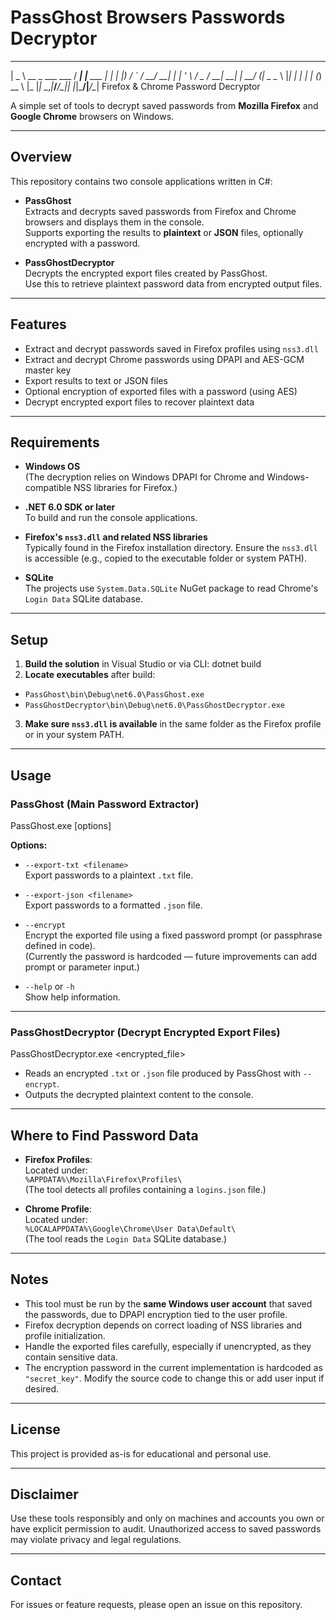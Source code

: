 # PassGhost Browsers Passwords Decryptor
 ____                ____ _               _
|  _ \ __ _ ___ ___ / ___| |__   ___  ___| |_
| |_) / _` / __/ __| |  _| '_ \ / _ \/ __| __|
|  __/ (_| \__ \__ \ |_| | | | | (_) \__ \ |_
|_|   \__,_|___/___/\____|_| |_|\___/|___/\__|
     Firefox & Chrome Password Decryptor

A simple set of tools to decrypt saved passwords from **Mozilla Firefox** and **Google Chrome** browsers on Windows.

---

## Overview

This repository contains two console applications written in C#:

- **PassGhost**  
  Extracts and decrypts saved passwords from Firefox and Chrome browsers and displays them in the console.  
  Supports exporting the results to **plaintext** or **JSON** files, optionally encrypted with a password.

- **PassGhostDecryptor**  
  Decrypts the encrypted export files created by PassGhost.  
  Use this to retrieve plaintext password data from encrypted output files.

---

## Features

- Extract and decrypt passwords saved in Firefox profiles using `nss3.dll`
- Extract and decrypt Chrome passwords using DPAPI and AES-GCM master key
- Export results to text or JSON files
- Optional encryption of exported files with a password (using AES)
- Decrypt encrypted export files to recover plaintext data

---

## Requirements

- **Windows OS**  
  (The decryption relies on Windows DPAPI for Chrome and Windows-compatible NSS libraries for Firefox.)

- **.NET 6.0 SDK or later**  
  To build and run the console applications.

- **Firefox's `nss3.dll` and related NSS libraries**  
  Typically found in the Firefox installation directory. Ensure the `nss3.dll` is accessible (e.g., copied to the executable folder or system PATH).

- **SQLite**  
  The projects use `System.Data.SQLite` NuGet package to read Chrome's `Login Data` SQLite database.

---

## Setup

1. **Build the solution** in Visual Studio or via CLI:  dotnet build
2. **Locate executables** after build:  
- `PassGhost\bin\Debug\net6.0\PassGhost.exe`  
- `PassGhostDecryptor\bin\Debug\net6.0\PassGhostDecryptor.exe`

3. **Make sure `nss3.dll` is available** in the same folder as the Firefox profile or in your system PATH.

---

## Usage

### PassGhost (Main Password Extractor)

PassGhost.exe [options]

**Options:**

- `--export-txt <filename>`  
  Export passwords to a plaintext `.txt` file.

- `--export-json <filename>`  
  Export passwords to a formatted `.json` file.

- `--encrypt`  
  Encrypt the exported file using a fixed password prompt (or passphrase defined in code).  
  (Currently the password is hardcoded — future improvements can add prompt or parameter input.)

- `--help` or `-h`  
  Show help information.

---

### PassGhostDecryptor (Decrypt Encrypted Export Files)

PassGhostDecryptor.exe <encrypted_file>


- Reads an encrypted `.txt` or `.json` file produced by PassGhost with `--encrypt`.
- Outputs the decrypted plaintext content to the console.

---

## Where to Find Password Data

- **Firefox Profiles**:  
  Located under:  
  `%APPDATA%\Mozilla\Firefox\Profiles\`  
  (The tool detects all profiles containing a `logins.json` file.)

- **Chrome Profile**:  
  Located under:  
  `%LOCALAPPDATA%\Google\Chrome\User Data\Default\`  
  (The tool reads the `Login Data` SQLite database.)

---

## Notes

- This tool must be run by the **same Windows user account** that saved the passwords, due to DPAPI encryption tied to the user profile.
- Firefox decryption depends on correct loading of NSS libraries and profile initialization.
- Handle the exported files carefully, especially if unencrypted, as they contain sensitive data.
- The encryption password in the current implementation is hardcoded as `"secret_key"`. Modify the source code to change this or add user input if desired.

---

## License

This project is provided as-is for educational and personal use.

---

## Disclaimer

Use these tools responsibly and only on machines and accounts you own or have explicit permission to audit. Unauthorized access to saved passwords may violate privacy and legal regulations.

---

## Contact

For issues or feature requests, please open an issue on this repository.
